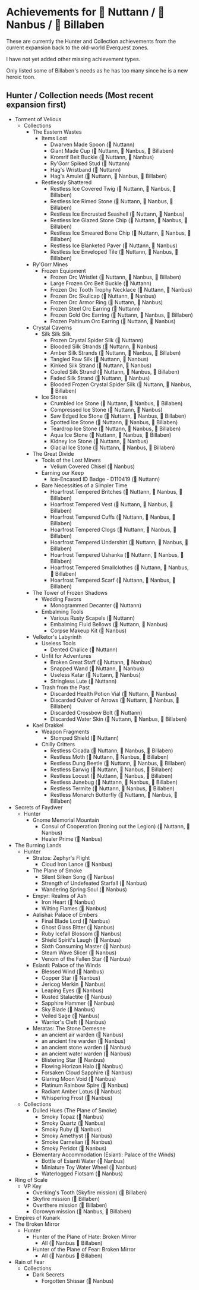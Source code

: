 # Achievements for &#x1F4D7; Nuttann / &#x1F4D8; Nanbus / &#x1F4D9; Billaben

These are currently the Hunter and Collection achievements from the current expansion
back to the old-world Everquest zones.

I have not yet added other missing achievement types. 

Only listed some of Billaben's needs as he has too many since he is a new heroic toon.

## Hunter / Collection needs (Most recent expansion first)
- Torment of Velious
  - Collections
    - The Eastern Wastes
      - Items Lost
        - Dwarven Made Spoon (&#x1F4D7; Nuttann)
        - Giant Made Cup (&#x1F4D7; Nuttann, &#x1F4D8; Nanbus, &#x1F4D9; Billaben)
        - Kromrif Belt Buckle (&#x1F4D7; Nuttann, &#x1F4D8; Nanbus)
        - Ry'Gorr Spiked Stud (&#x1F4D7; Nuttann)
        - Hag's Wristband (&#x1F4D7; Nuttann)
        - Hag's Amulet (&#x1F4D7; Nuttann, &#x1F4D8; Nanbus, &#x1F4D9; Billaben)
      - Restlessly Shattered
        - Restless Ice Covered Twig (&#x1F4D7; Nuttann, &#x1F4D8; Nanbus, &#x1F4D9; Billaben)
        - Restless Ice Rimed Stone (&#x1F4D7; Nuttann, &#x1F4D8; Nanbus, &#x1F4D9; Billaben)
        - Restless Ice Encrusted Seashell (&#x1F4D7; Nuttann, &#x1F4D8; Nanbus)
        - Restless Ice Glazed Stone Chip (&#x1F4D7; Nuttann, &#x1F4D8; Nanbus, &#x1F4D9; Billaben)
        - Restless Ice Smeared Bone Chip (&#x1F4D7; Nuttann, &#x1F4D8; Nanbus, &#x1F4D9; Billaben)
        - Restless Ice Blanketed Paver (&#x1F4D7; Nuttann, &#x1F4D8; Nanbus)
        - Restless Ice Enveloped Tile (&#x1F4D7; Nuttann, &#x1F4D8; Nanbus, &#x1F4D9; Billaben)
    - Ry'Gorr Mines
      - Frozen Equipment
        - Frozen Orc Wristlet (&#x1F4D7; Nuttann, &#x1F4D8; Nanbus, &#x1F4D9; Billaben)
        - Large Frozen Orc Belt Buckle (&#x1F4D7; Nuttann)
        - Frozen Orc Tooth Trophy Necklace (&#x1F4D7; Nuttann, &#x1F4D8; Nanbus)
        - Frozen Orc Skullcap (&#x1F4D7; Nuttann, &#x1F4D8; Nanbus)
        - Frozen Orc Armor Ring (&#x1F4D7; Nuttann, &#x1F4D8; Nanbus)
        - Frozen Steel Orc Earring (&#x1F4D7; Nuttann)
        - Frozen Gold Orc Earring (&#x1F4D7; Nuttann, &#x1F4D8; Nanbus, &#x1F4D9; Billaben)
        - Frozen Paltinum Orc Earring (&#x1F4D7; Nuttann, &#x1F4D8; Nanbus)
    - Crystal Caverns
      - Silk Silk Silk
        - Frozen Crystal Spider Silk (&#x1F4D7; Nuttann)
        - Blooded Silk Strands (&#x1F4D7; Nuttann, &#x1F4D8; Nanbus)
        - Amber Silk Strands (&#x1F4D7; Nuttann, &#x1F4D8; Nanbus, &#x1F4D9; Billaben)
        - Tangled Raw Silk (&#x1F4D7; Nuttann, &#x1F4D8; Nanbus)
        - Kinked Silk Strand (&#x1F4D7; Nuttann, &#x1F4D8; Nanbus)
        - Cooled Silk Strand (&#x1F4D7; Nuttann, &#x1F4D8; Nanbus, &#x1F4D9; Billaben)
        - Faded Silk Strand (&#x1F4D7; Nuttann, &#x1F4D8; Nanbus)
        - Blooded Frozen Crystal Spider Silk (&#x1F4D7; Nuttann, &#x1F4D8; Nanbus, &#x1F4D9; Billaben)
      - Ice Stones
        - Crumbled Ice Stone (&#x1F4D7; Nuttann, &#x1F4D8; Nanbus, &#x1F4D9; Billaben)
        - Compressed Ice Stone (&#x1F4D7; Nuttann, &#x1F4D8; Nanbus)
        - Saw Edged Ice Stone (&#x1F4D7; Nuttann, &#x1F4D8; Nanbus, &#x1F4D9; Billaben)
        - Spotted Ice Stone (&#x1F4D7; Nuttann, &#x1F4D8; Nanbus, &#x1F4D9; Billaben)
        - Teardrop Ice Stone (&#x1F4D7; Nuttann, &#x1F4D8; Nanbus, &#x1F4D9; Billaben)
        - Aqua Ice Stone (&#x1F4D7; Nuttann, &#x1F4D8; Nanbus, &#x1F4D9; Billaben)
        - Kidney Ice Stone (&#x1F4D7; Nuttann, &#x1F4D8; Nanbus)
        - Glacial Ice Stone (&#x1F4D7; Nuttann, &#x1F4D8; Nanbus, &#x1F4D9; Billaben)
    - The Great Divide
      - Tools of the Lost Miners
        - Velium Covered Chisel (&#x1F4D8; Nanbus)
      - Earning our Keep
        - Ice-Encased ID Badge - D110419 (&#x1F4D7; Nuttann)
      - Bare Necessities of a Simpler Time
        - Hoarfrost Tempered Britches (&#x1F4D7; Nuttann, &#x1F4D8; Nanbus, &#x1F4D9; Billaben)
        - Hoarfrost Tempered Vest (&#x1F4D7; Nuttann, &#x1F4D8; Nanbus, &#x1F4D9; Billaben)
        - Hoarfrost Tempered Cuffs (&#x1F4D7; Nuttann, &#x1F4D8; Nanbus, &#x1F4D9; Billaben)
        - Hoarfrost Tempered Clogs (&#x1F4D7; Nuttann, &#x1F4D8; Nanbus, &#x1F4D9; Billaben)
        - Hoarfrost Tempered Undershirt (&#x1F4D7; Nuttann, &#x1F4D8; Nanbus, &#x1F4D9; Billaben)
        - Hoarfrost Tempered Ushanka (&#x1F4D7; Nuttann, &#x1F4D8; Nanbus, &#x1F4D9; Billaben)
        - Hoarfrost Tempered Smallclothes (&#x1F4D7; Nuttann, &#x1F4D8; Nanbus, &#x1F4D9; Billaben)
        - Hoarfrost Tempered Scarf (&#x1F4D7; Nuttann, &#x1F4D8; Nanbus, &#x1F4D9; Billaben)
    - The Tower of Frozen Shadows
      - Wedding Favors
        - Monogrammed Decanter (&#x1F4D7; Nuttann)
      - Embalming Tools
        - Various Rusty Scapels (&#x1F4D7; Nuttann)
        - Embalming Fluid Bellows (&#x1F4D7; Nuttann, &#x1F4D8; Nanbus)
        - Corpse Makeup Kit  (&#x1F4D8; Nanbus)
    - Velketor's Labyrinth
      - Useless Tools
        - Dented Chalice (&#x1F4D7; Nuttann)
      - Unfit for Adventures
        - Broken Great Staff (&#x1F4D7; Nuttann, &#x1F4D8; Nanbus)
        - Snapped Wand (&#x1F4D7; Nuttann, &#x1F4D8; Nanbus)
        - Useless Katar (&#x1F4D7; Nuttann, &#x1F4D8; Nanbus)
        - Stringless Lute (&#x1F4D7; Nuttann)
      - Trash from the Past
        - Discarded Health Potion Vial (&#x1F4D7; Nuttann, &#x1F4D8; Nanbus)
        - Discarded Quiver of Arrows (&#x1F4D7; Nuttann, &#x1F4D8; Nanbus, &#x1F4D9; Billaben)
        - Discarded Crossbow Bolt (&#x1F4D7; Nuttann)
        - Discarded Water Skin (&#x1F4D7; Nuttann, &#x1F4D8; Nanbus, &#x1F4D9; Billaben)
    - Kael Drakkel
      - Weapon Fragments
        - Stomped Shield (&#x1F4D7; Nuttann)
      - Chilly Critters
        - Restless Cicada (&#x1F4D7; Nuttann, &#x1F4D8; Nanbus, &#x1F4D9; Billaben)
        - Restless Moth (&#x1F4D7; Nuttann, &#x1F4D8; Nanbus, &#x1F4D9; Billaben)
        - Restless Dung Beetle (&#x1F4D7; Nuttann, &#x1F4D8; Nanbus, &#x1F4D9; Billaben)
        - Restless Earwig (&#x1F4D7; Nuttann, &#x1F4D8; Nanbus, &#x1F4D9; Billaben)
        - Restless Locust (&#x1F4D7; Nuttann, &#x1F4D8; Nanbus, &#x1F4D9; Billaben)
        - Restless Junebug (&#x1F4D7; Nuttann, &#x1F4D8; Nanbus, &#x1F4D9; Billaben)
        - Restless Termite (&#x1F4D7; Nuttann, &#x1F4D8; Nanbus, &#x1F4D9; Billaben)
        - Restless Monarch Butterfly (&#x1F4D7; Nuttann, &#x1F4D8; Nanbus, &#x1F4D9; Billaben)
- Secrets of Faydwer
  - Hunter
    - Gnome Memorial Mountain
      - Consul of Cooperation (Ironing out the Legion) (&#x1F4D7; Nuttann, &#x1F4D8; Nanbus)
      - Healer Prime (&#x1F4D8; Nanbus)
- The Burning Lands
  - Hunter
    - Stratos: Zephyr's Flight
      - Cloud Iron Lance (&#x1F4D8; Nanbus)
    - The Plane of Smoke
      - Silent Silken Song (&#x1F4D8; Nanbus)
      - Strength of Undefeated Starfall (&#x1F4D8; Nanbus)
      - Wandering Spring Soul (&#x1F4D8; Nanbus)
    - Empyr: Realms of Ash
      - Iron Heart (&#x1F4D8; Nanbus)
      - Wilting Flames (&#x1F4D8; Nanbus)
    - Aalishai: Palace of Embers
      - Final Blade Lord (&#x1F4D8; Nanbus)
      - Ghost Glass Bitter (&#x1F4D8; Nanbus)
      - Ruby Icefall Blossom (&#x1F4D8; Nanbus)
      - Shield Spirit's Laugh (&#x1F4D8; Nanbus)
      - Sixth Consuming Master (&#x1F4D8; Nanbus)
      - Steam Wave Slicer (&#x1F4D8; Nanbus)
      - Venom of the Fallen Star (&#x1F4D8; Nanbus)
    - Esianti: Palace of the Winds
      - Blessed Wind (&#x1F4D8; Nanbus)
      - Copper Star (&#x1F4D8; Nanbus)
      - Jericog Merkin &#x1F4D8; Nanbus)
      - Leaping Eyes (&#x1F4D8; Nanbus)
      - Rusted Stalactite (&#x1F4D8; Nanbus)
      - Sapphire Hammer (&#x1F4D8; Nanbus)
      - Sky Blade (&#x1F4D8; Nanbus)
      - Veiled Sage (&#x1F4D8; Nanbus)
      - Warrior's Cleft (&#x1F4D8; Nanbus)
    - Meratas: The Stone Demesne
      - an ancient air warden (&#x1F4D8; Nanbus)
      - an ancient fire warden (&#x1F4D8; Nanbus)
      - an ancient stone warden (&#x1F4D8; Nanbus)
      - an ancient water warden (&#x1F4D8; Nanbus)
      - Blistering Star (&#x1F4D8; Nanbus)
      - Flowing Horizon Halo (&#x1F4D8; Nanbus)
      - Forsaken Cloud Sapphire (&#x1F4D8; Nanbus)
      - Glaring Moon Void (&#x1F4D8; Nanbus)
      - Platinum Rainbow Spire (&#x1F4D8; Nanbus)
      - Radiant Amber Lotus (&#x1F4D8; Nanbus)
      - Whispering Frost (&#x1F4D8; Nanbus)
  - Collections
    - Dulled Hues (The Plane of Smoke)
      - Smoky Topaz (&#x1F4D8; Nanbus)
      - Smoky Quartz (&#x1F4D8; Nanbus)
      - Smoky Ruby (&#x1F4D8; Nanbus)
      - Smoky Amethyst (&#x1F4D8; Nanbus)
      - Smoke Carnelian (&#x1F4D8; Nanbus)
      - Smoky Peridot (&#x1F4D8; Nanbus)
    - Elementary Accommodation (Esianti: Palace of the Winds)
      - Bottle of Esianti Water (&#x1F4D8; Nanbus)
      - Miniature Toy Water Wheel (&#x1F4D8; Nanbus)
      - Waterlogged Flotsam (&#x1F4D8; Nanbus)
- Ring of Scale
  - VP Key
    - Overking's Tooth (Skyfire mission) (&#x1F4D9; Billaben)
    - Skyfire mission (&#x1F4D9; Billaben)
    - Overthere mission (&#x1F4D9; Billaben)
    - Gorowyn mission (&#x1F4D8; Nanbus, &#x1F4D9; Billaben)
- Empires of Kunark
- The Broken Mirror
  - Hunter
    - Hunter of the Plane of Hate: Broken Mirror
      - All (&#x1F4D8; Nanbus &#x1F4D9; Billaben)
    - Hunter of the Plane of Fear: Broken Mirror
      - All (&#x1F4D8; Nanbus &#x1F4D9; Billaben)
- Rain of Fear
  - Collections
    - Dark Secrets
      - Forgotten Shissar (&#x1F4D8; Nanbus)
